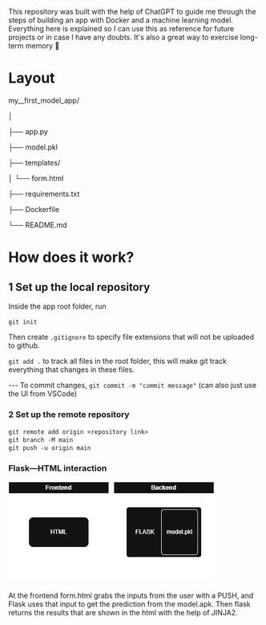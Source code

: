 This repository was built with the help of ChatGPT to guide me through the steps of building an app with Docker and a machine learning model. Everything here is explained so I can use this as reference for future projects or in case I have any doubts. It's also a great way to exercise long-term memory 🙂

# Layout

my__first_model_app/

│

├── app.py

├── model.pkl

├── templates/

│   └── form.html

├── requirements.txt

├── Dockerfile

└── README.md


# How does it work?

## 1 Set up the local repository

Inside the app root folder, run

```
git init
```

Then create `.gitignore` to specify file extensions that will not be uploaded to github.

`git add .` to track all files in the root folder, this will make git track everything that changes in these files.

--- To commit changes, `git commit -m "commit message"` (can also just use the UI from VSCode)

### 2 Set up the remote repository

```
git remote add origin <repository link>
git branch -M main
git push -u origin main
```

### Flask—HTML interaction

![](images/diagram.png)

At the frontend form.html grabs the inputs from the user with a PUSH, and Flask uses that input to get the prediction from the model.apk.
Then flask returns the results that are shown in the html with the help of JINJA2.
